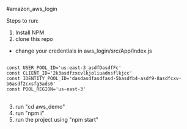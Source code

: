 #amazon_aws_login

Steps to run:

1. Install NPM 
2. clone this repo

- change your credentials in aws_login/src/App/index.js

##
    const USER_POOL_ID='us-east-3_asdfDasdfFc'
    const CLIENT_ID='2k3asdfzxcvlkjoliuadnsflkjcc'
    const IDENTITY_POOL_ID='dasdasdfasdfasd-5basdfb4-asdf9-8asdfcxv-b6asdf2cxsfg5ads6'
    const POOL_REGION='us-east-3'
##

3. run "cd aws_demo"
4. run "npm i"
5. run the project using "npm start"